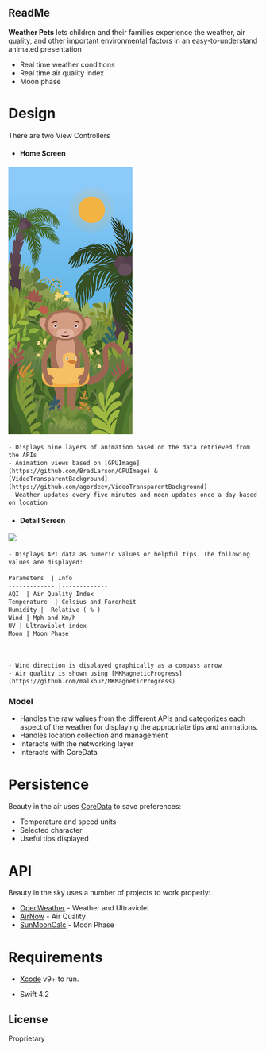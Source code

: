 ## <a name="markdown-pane"></a>ReadMe
**Weather Pets** lets children and their families experience the weather, air quality, and other important environmental factors in an easy-to-understand animated presentation

  - Real time weather conditions
  - Real time air quality index
  - Moon phase
 
# Design

There are two View Controllers 

  - #### Home Screen
  ![](https://github.com/rafaellevy/weatherPets-ReadMe/blob/master/IMG_3821b.png)

  
    - Displays nine layers of animation based on the data retrieved from the APIs
    - Animation views based on [GPUImage](https://github.com/BradLarson/GPUImage) & [VideoTransparentBackground](https://github.com/agordeev/VideoTransparentBackground)
    - Weather updates every five minutes and moon updates once a day based on location
	
   
- #### Detail Screen
![](https://github.com/rafaellevy/weatherPets-ReadMe/blob/master/IMG_3822b.png)


	- Displays API data as numeric values or helpful tips. The following values are displayed: 

    Parameters  | Info 
    ------------- |-------------
    AQI  | Air Quality Index
    Temperature  | Celsius and Farenheit
    Humidity |  Relative ( % ) 
    Wind | Mph and Km/h
    UV | Ultraviolet index
    Moon | Moon Phase
    
    
    
    - Wind direction is displayed graphically as a compass arrow
    - Air quality is shown using [MKMagneticProgress](https://github.com/malkouz/MKMagneticProgress)




### Model
- Handles the raw values from the different APIs and categorizes each aspect of the weather for displaying the appropriate tips and animations.
- Handles location collection and management
- Interacts with the networking layer
- Interacts with CoreData      

# Persistence
Beauty in the air uses [CoreData](https://developer.apple.com/documentation/coredata) to save preferences:  

- Temperature and speed units
- Selected character
- Useful tips displayed 

# API

Beauty in the sky uses a number of projects to work properly:

* [OpenWeather](https://openweathermap.org/) - Weather and Ultraviolet
* [AirNow](https://docs.airnowapi.org/) - Air Quality
* [SunMoonCalc](https://rapidapi.com/kirs26/api/sunmooncalc/details) - Moon Phase 


# Requirements

- [Xcode](https://developer.apple.com/xcode/) v9+ to run.

- Swift 4.2

License
----

Proprietary


